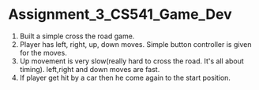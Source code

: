 # Assignment_3_CS541_Game_Dev

1. Built a simple cross the road game. 
2. Player has left, right, up, down moves. Simple button controller is given for the moves.
3. Up movement is very slow(really hard to cross the road. It's all about timing). left,right and down moves are fast.
4. If player get hit by a car then he come again to the start position.



